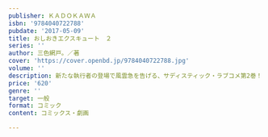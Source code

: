 ```yaml
---
publisher: ＫＡＤＯＫＡＷＡ
isbn: '9784040722788'
pubdate: '2017-05-09'
title: おしおきエクスキュート　２
series: ''
author: 三色網戸。／著
cover: 'https://cover.openbd.jp/9784040722788.jpg'
volume: ''
description: 新たな執行者の登場で風雲急を告げる、サディスティック・ラブコメ第2巻！
price: '620'
genre: ''
target: 一般
format: コミック
content: コミックス・劇画

---
```

